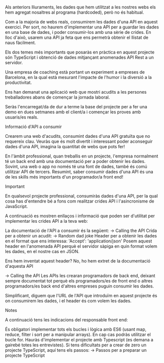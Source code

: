 Als anteriors lliuraments, les dades que hem utilitzat a les nostres webs els hem agregat nosaltres al programa (hardcoded), però no és habitual.

Com a la majoria de webs reals, consumirem les dades d'una API en aquest exercici. Per sort, no haurem d'implementar una API per a guardar les dades en una base de dades, i poder consumir-los amb una sèrie de crides. En lloc d'això, usarem una API ja feta que ens permetrà obtenir el llistat de naus fàcilment.

Els dos temes més importants que posaràs en pràctica en aquest projecte són TypeScript i obtenció de dades mitjançant anomenades API Rest a un servidor.

Una empresa de coaching està portant un experiment a empreses de Barcelona, en la qual està mesurant l'impacte de l'humor i la diversió a la productivitat.

Ens han demanat una aplicació web que mostri acudits a les persones treballadores abans de començar la jornada laboral.

Seràs l'encarregat/da de dur a terme la base del projecte per a fer una demo en dues setmanes amb el client/a i començar les proves amb usuaris/es reals.

Informació d'API a consumir

Crearem una web d'acudits, consumint dades d'una API gratuïta que no requereix clau. Veuràs que és molt divertit i interessant poder aconseguir dades d'una API, imagina la quantitat de webs que pots fer!

En l'àmbit professional, quan treballis en un projecte, l'empresa normalment té un back end amb una documentació per a poder obtenir les dades. Sovint, una web o app no només té una font de dades, també és comú utilitzar API de tercers. Resumint, saber consumir dades d'una API és una de les skills més importants d'un programador/a front end!



 Important

En qualsevol projecte professional, consumiràs dades d'una API, per la qual cosa has d'entendre bé a fons com realitzar crides API i l'asincronisme de JavaScript.



A continuació es mostren enllaços i informació que poden ser d'utilitat per implementar les crides API a la teva web:

La documentació de l'API a consumir és la següent:
-> Calling the API
Crida per a obtenir un acudit:
-> Random dad joke
Header per a obtenir les dades en el format que ens interessa:
'Accept': 'application/json'
Posem aquest header en l'anomenada API perquè el servidor sàpiga en quin format volem les dades, en el nostre cas en JSON.

Ens hem inventat aquest header? No, ho hem extret de la documentació d'aquesta API

-> Calling the API
Les APIs les crearan programadors de back end, deixant sempre documentat tot perquè els programadors/es de front end o altres programadors/es back end d'altres empreses puguin consumir les dades.

Simplificant, diguem que l'URL de l'API que introduïm en aquest projecte és on consumirem les dades, i el header és com volem les dades.


Notes

A continuació tens les indicacions del responsable front end:

És obligatori implementar tots els bucles i lògica amb ES6 (usant map, reduce, filter i sort per a manipular arrays). En cap cas podràs utilitzar el bucle for.
Hauràs d'implementar el projecte amb Typescript (es demana a gairebé totes les entrevistes).
Si tens dificultats per a crear de zero un projecte TypeScript, aquí tens els passos:
-> Passos per a preparar un projecte TypeScript
